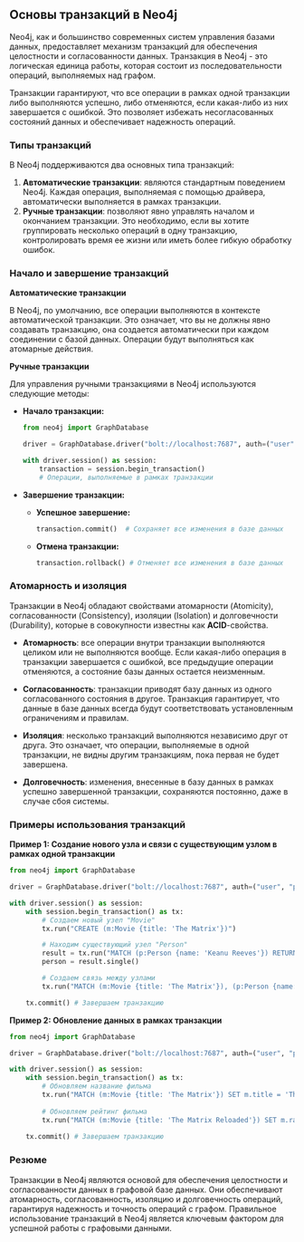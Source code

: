 ## Основы транзакций в Neo4j

Neo4j, как и большинство современных систем управления базами данных, предоставляет механизм транзакций для обеспечения целостности и согласованности данных. Транзакция в Neo4j - это логическая единица работы, которая состоит из последовательности операций, выполняемых над графом. 

Транзакции гарантируют, что все операции в рамках одной транзакции либо выполняются успешно, либо отменяются, если какая-либо из них завершается с ошибкой.  Это позволяет избежать несогласованных состояний данных и обеспечивает надежность операций.

### Типы транзакций

В Neo4j поддерживаются два основных типа транзакций:

1. **Автоматические транзакции**:  являются стандартным поведением Neo4j.  Каждая операция, выполняемая с помощью драйвера, автоматически выполняется в рамках транзакции. 
2. **Ручные транзакции**:  позволяют явно управлять началом и окончанием транзакции.  Это необходимо, если вы хотите группировать несколько операций в одну транзакцию, контролировать время ее жизни или иметь более гибкую обработку ошибок.

### Начало и завершение транзакций

**Автоматические транзакции**
  
   В Neo4j, по умолчанию, все операции выполняются в контексте автоматической транзакции.  Это означает, что вы не должны явно создавать транзакцию,  она создается автоматически при каждом соединении с базой данных.  Операции будут выполняться как атомарные действия.

**Ручные транзакции**

   Для управления ручными транзакциями в Neo4j используются следующие методы:

* **Начало транзакции:**
    ```python
    from neo4j import GraphDatabase

    driver = GraphDatabase.driver("bolt://localhost:7687", auth=("user", "password"))

    with driver.session() as session:
        transaction = session.begin_transaction() 
        # Операции, выполняемые в рамках транзакции
    ```

* **Завершение транзакции:**

    * **Успешное завершение:**

        ```python
        transaction.commit()  # Сохраняет все изменения в базе данных
        ```

    * **Отмена транзакции:**

        ```python
        transaction.rollback() # Отменяет все изменения в базе данных
        ```

### Атомарность и изоляция

Транзакции в Neo4j обладают свойствами атомарности (Atomicity), согласованности (Consistency), изоляции (Isolation) и долговечности (Durability), которые в совокупности известны как **ACID**-свойства.

* **Атомарность**: все операции внутри транзакции выполняются целиком или не выполняются вообще.  Если какая-либо операция в транзакции завершается с ошибкой, все предыдущие операции отменяются, а состояние базы данных остается неизменным.

* **Согласованность**: транзакции приводят базу данных из одного согласованного состояния в другое.  Транзакция гарантирует, что данные в базе данных всегда будут соответствовать установленным ограничениям и правилам.

* **Изоляция**: несколько транзакций выполняются независимо друг от друга.  Это означает, что операции, выполняемые в одной транзакции, не видны другим транзакциям, пока первая не будет завершена.  

* **Долговечность**:  изменения, внесенные в базу данных в рамках успешно завершенной транзакции, сохраняются постоянно, даже в случае сбоя системы.

### Примеры использования транзакций

**Пример 1: Создание нового узла и связи с существующим узлом в рамках одной транзакции**

```python
from neo4j import GraphDatabase

driver = GraphDatabase.driver("bolt://localhost:7687", auth=("user", "password"))

with driver.session() as session:
    with session.begin_transaction() as tx:
        # Создаем новый узел "Movie" 
        tx.run("CREATE (m:Movie {title: 'The Matrix'})")

        # Находим существующий узел "Person"
        result = tx.run("MATCH (p:Person {name: 'Keanu Reeves'}) RETURN p")
        person = result.single()

        # Создаем связь между узлами
        tx.run("MATCH (m:Movie {title: 'The Matrix'}), (p:Person {name: 'Keanu Reeves'}) CREATE (p)-[:ACTED_IN]->(m)")

    tx.commit() # Завершаем транзакцию
```

**Пример 2: Обновление данных в рамках транзакции**

```python
from neo4j import GraphDatabase

driver = GraphDatabase.driver("bolt://localhost:7687", auth=("user", "password"))

with driver.session() as session:
    with session.begin_transaction() as tx:
        # Обновляем название фильма
        tx.run("MATCH (m:Movie {title: 'The Matrix'}) SET m.title = 'The Matrix Reloaded'")
        
        # Обновляем рейтинг фильма
        tx.run("MATCH (m:Movie {title: 'The Matrix Reloaded'}) SET m.rating = 8.5") 
        
    tx.commit() # Завершаем транзакцию
```

### Резюме

Транзакции в Neo4j являются основой для обеспечения целостности и согласованности данных в графовой базе данных.  Они обеспечивают атомарность, согласованность, изоляцию и долговечность операций, гарантируя надежность и точность операций с графом.  Правильное использование транзакций в Neo4j является ключевым фактором для успешной работы с графовыми данными.
